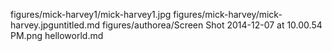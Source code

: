 
figures/mick-harvey1/mick-harvey1.jpg
figures/mick-harvey/mick-harvey.jpguntitled.md
figures/authorea/Screen Shot 2014-12-07 at 10.00.54 PM.png
helloworld.md
